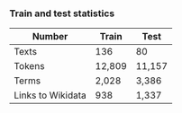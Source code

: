 ### Train and test statistics

| Number | Train | Test  |
| ------- | ------- |-------|
| Texts | 136 | 80 |
| Tokens | 12,809 | 11,157 |
| Terms | 2,028 | 3,386 |
| Links to Wikidata | 938 | 1,337 |

